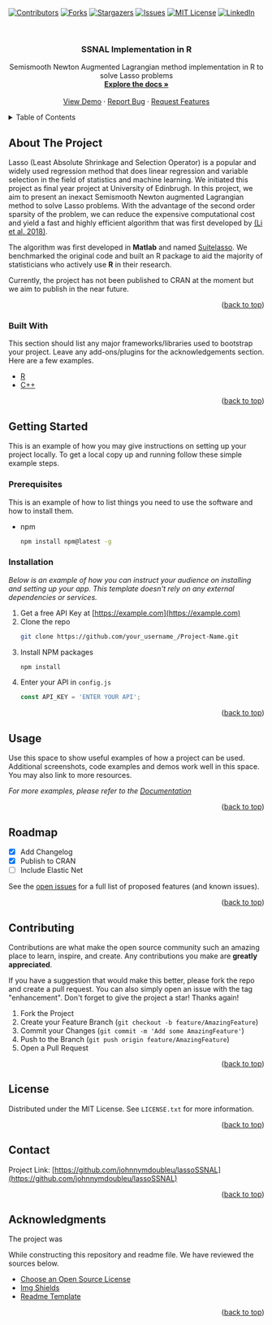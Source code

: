 <div id="top"></div>
<!--
*** Thanks for checking out the Best-README-Template. If you have a suggestion
*** that would make this better, please fork the repo and create a pull request
*** or simply open an issue with the tag "enhancement".
*** Don't forget to give the project a star!
*** Thanks again! Now go create something AMAZING! :D
-->



<!-- PROJECT SHIELDS -->
<!--
*** I'm using markdown "reference style" links for readability.
*** Reference links are enclosed in brackets [ ] instead of parentheses ( ).
*** See the bottom of this document for the declaration of the reference variables
*** for contributors-url, forks-url, etc. This is an optional, concise syntax you may use.
*** https://www.markdownguide.org/basic-syntax/#reference-style-links
-->
[![Contributors][contributors-shield]][contributors-url]
[![Forks][forks-shield]][forks-url]
[![Stargazers][stars-shield]][stars-url]
[![Issues][issues-shield]][issues-url]
[![MIT License][license-shield]][license-url]
[![LinkedIn][linkedin-shield]][linkedin-url]



<!-- PROJECT LOGO -->
<br />
<div align="center">
  <!--
  <a href="https://github.com/johnnymdoubleu/lassoSSNAL">
    <img src="images/logo.png" alt="Logo" width="80" height="80">
  </a> -->

  <h3 align="center">SSNAL Implementation in R</h3>

  <p align="center">
    Semismooth Newton Augmented Lagrangian method implementation in R to solve Lasso problems
    <br />
    <a href="https://github.com/johnnymdoubleu/lassoSSNAL"><strong>Explore the docs »</strong></a>
    <br />
    <br />
    <a href="https://github.com/johnnymdoubleu/lassoSSNAL/Best-README-Template">View Demo</a>
    ·
    <a href="https://github.com/johnnymdoubleu/lassoSSNAL/issues">Report Bug</a>
    ·
    <a href="https://github.com/johnnymdoubleu/lassoSSNAL/issues">Request Features</a>
  </p>
</div>



<!-- TABLE OF CONTENTS -->
<details>
  <summary>Table of Contents</summary>
  <ol>
    <li>
      <a href="#about-the-project">About The Project</a>
      <ul>
        <li><a href="#built-with">Built With</a></li>
      </ul>
    </li>
    <li>
      <a href="#getting-started">Getting Started</a>
      <ul>
        <li><a href="#prerequisites">Prerequisites & Installation</a></li>
        <li><a href="#installation">Code Sample</a></li>
      </ul>
    </li>
    <li><a href="#usage">Usage</a></li>
    <li><a href="#roadmap">Roadmap</a></li>
    <li><a href="#contributing">Contributing</a></li>
    <li><a href="#license">License</a></li>
    <li><a href="#contact">Contact</a></li>
    <li><a href="#acknowledgments">Acknowledgments</a></li>
  </ol>
</details>



<!-- ABOUT THE PROJECT -->
## About The Project

<!--[![Product Name Screen Shot][product-screenshot]](https://example.com)-->

Lasso (Least Absolute Shrinkage and Selection Operator) is a popular and widely used regression method that does linear regression and variable selection in the field of statistics and machine learning. We initiated this project as final year project at University of Edinbrugh. In this project, we aim to present an inexact Semismooth Newton augmented Lagrangian method to solve Lasso problems. With the advantage of the second order sparsity of the problem, we can reduce the expensive computational cost and yield a fast and highly efficient algorithm that was first developed by [(Li et al. 2018)](https://arxiv.org/abs/1607.05428).

The algorithm was first developed in **Matlab** and named [Suitelasso](https://github.com/MatOpt/SuiteLasso). We benchmarked the original code and built an R package to aid the majority of statisticians who actively use **R** in their research.

Currently, the project has not been published to CRAN at the moment but we aim to publish in the near future.

<p align="right">(<a href="#top">back to top</a>)</p>



### Built With

This section should list any major frameworks/libraries used to bootstrap your project. Leave any add-ons/plugins for the acknowledgements section. Here are a few examples.
* [R](https://www.r-project.org/)
* [C++](https://docs.microsoft.com/en-us/cpp/cpp/?view=msvc-170)

<p align="right">(<a href="#top">back to top</a>)</p>



<!-- GETTING STARTED -->
## Getting Started

This is an example of how you may give instructions on setting up your project locally.
To get a local copy up and running follow these simple example steps.

### Prerequisites

This is an example of how to list things you need to use the software and how to install them.
* npm
  ```sh
  npm install npm@latest -g
  ```

### Installation

_Below is an example of how you can instruct your audience on installing and setting up your app. This template doesn't rely on any external dependencies or services._

1. Get a free API Key at [https://example.com](https://example.com)
2. Clone the repo
   ```sh
   git clone https://github.com/your_username_/Project-Name.git
   ```
3. Install NPM packages
   ```sh
   npm install
   ```
4. Enter your API in `config.js`
   ```js
   const API_KEY = 'ENTER YOUR API';
   ```

<p align="right">(<a href="#top">back to top</a>)</p>



<!-- USAGE EXAMPLES -->
## Usage

Use this space to show useful examples of how a project can be used. Additional screenshots, code examples and demos work well in this space. You may also link to more resources.

_For more examples, please refer to the [Documentation](https://example.com)_

<p align="right">(<a href="#top">back to top</a>)</p>



<!-- ROADMAP -->
## Roadmap

- [x] Add Changelog
- [x] Publish to CRAN
- [ ] Include Elastic Net 

See the [open issues](https://github.com/johnnymdoubleu/lassoSSNAL/issues) for a full list of proposed features (and known issues).

<p align="right">(<a href="#top">back to top</a>)</p>



<!-- CONTRIBUTING -->
## Contributing

Contributions are what make the open source community such an amazing place to learn, inspire, and create. Any contributions you make are **greatly appreciated**.

If you have a suggestion that would make this better, please fork the repo and create a pull request. You can also simply open an issue with the tag "enhancement".
Don't forget to give the project a star! Thanks again!

1. Fork the Project
2. Create your Feature Branch (`git checkout -b feature/AmazingFeature`)
3. Commit your Changes (`git commit -m 'Add some AmazingFeature'`)
4. Push to the Branch (`git push origin feature/AmazingFeature`)
5. Open a Pull Request

<p align="right">(<a href="#top">back to top</a>)</p>



<!-- LICENSE -->
## License

Distributed under the MIT License. See `LICENSE.txt` for more information.

<p align="right">(<a href="#top">back to top</a>)</p>



<!-- CONTACT -->
## Contact

Project Link: [https://github.com/johnnymdoubleu/lassoSSNAL](https://github.com/johnnymdoubleu/lassoSSNAL)

<p align="right">(<a href="#top">back to top</a>)</p>



<!-- ACKNOWLEDGMENTS -->
## Acknowledgments
The project was 


While constructing this repository and readme file. We have reviewed the sources below.
* [Choose an Open Source License](https://choosealicense.com)
* [Img Shields](https://shields.io)
* [Readme Template](https://github.com/othneildrew/Best-README-Template#top)

<p align="right">(<a href="#top">back to top</a>)</p>



<!-- MARKDOWN LINKS & IMAGES -->
<!-- https://www.markdownguide.org/basic-syntax/#reference-style-links -->
[contributors-shield]: https://img.shields.io/github/contributors/johnnymdoubleu/lassoSSNAL?color=light
[contributors-url]: https://github.com/johnnymdoubleu/lassoSSNAL/graphs/contributors
[forks-shield]: https://img.shields.io/github/forks/johnnymdoubleu/lassoSSNAL
[forks-url]: https://github.com/johnnymdoubleu/lassoSSNAL/network/members
[stars-shield]: https://img.shields.io/github/stars/johnnymdoubleu/lassoSSNAL
[stars-url]: hhttps://github.com/johnnymdoubleu/lassoSSNAL/stargazers
[issues-shield]: https://img.shields.io/github/issues/johnnymdoubleu/lassoSSNAL
[issues-url]: https://github.com/johnnymdoubleu/lassoSSNAL/issues
[license-shield]: https://img.shields.io/github/license/johnnymdoubleu/lassoSSNAL
[license-url]: https://github.com/johnnymdoubleu/lassoSSNAL/blob/main/LICENSE.txt
[linkedin-shield]: https://img.shields.io/badge/-LinkedIn-black.svg?logo=linkedin&colorB=555
[linkedin-url]: https://www.linkedin.com/in/johnnymwlee/
[product-screenshot]: images/screenshot.png
